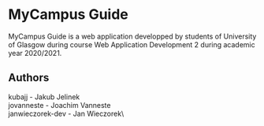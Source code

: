 # MyCampus Guide
MyCampus Guide is a web application developped by students of University of Glasgow during course Web Application Development 2 during academic year 2020/2021.

## Authors
kubajj - Jakub Jelinek\
jovanneste - Joachim Vanneste\
janwieczorek-dev - Jan Wieczorek\
